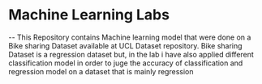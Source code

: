# Machine Learning Labs
--
This Repository contains Machine learning model that were done on a Bike sharing Dataset available at UCL Dataset repository.
Bike sharing Dataset is a  regression dataset but, in the lab i have also applied different classification model in order to juge the accuracy of classification and regression model on a dataset that is mainly regression
